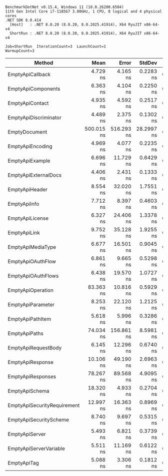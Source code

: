 ```

BenchmarkDotNet v0.15.4, Windows 11 (10.0.26200.6584)
11th Gen Intel Core i7-1185G7 3.00GHz, 1 CPU, 8 logical and 4 physical cores
.NET SDK 8.0.414
  [Host]   : .NET 8.0.20 (8.0.20, 8.0.2025.41914), X64 RyuJIT x86-64-v4
  ShortRun : .NET 8.0.20 (8.0.20, 8.0.2025.41914), X64 RyuJIT x86-64-v4

Job=ShortRun  IterationCount=3  LaunchCount=1  
WarmupCount=3  

```
| Method                      | Mean       | Error      | StdDev     | Gen0   | Allocated |
|---------------------------- |-----------:|-----------:|-----------:|-------:|----------:|
| EmptyApiCallback            |   4.729 ns |   4.165 ns |  0.2283 ns | 0.0051 |      32 B |
| EmptyApiComponents          |   6.363 ns |   4.104 ns |  0.2250 ns | 0.0166 |     104 B |
| EmptyApiContact             |   4.935 ns |   4.592 ns |  0.2517 ns | 0.0076 |      48 B |
| EmptyApiDiscriminator       |   4.489 ns |   2.375 ns |  0.1302 ns | 0.0076 |      48 B |
| EmptyDocument               | 500.015 ns | 516.293 ns | 28.2997 ns | 0.1822 |    1144 B |
| EmptyApiEncoding            |   4.969 ns |   4.077 ns |  0.2235 ns | 0.0089 |      56 B |
| EmptyApiExample             |   6.696 ns |  11.729 ns |  0.6429 ns | 0.0115 |      72 B |
| EmptyApiExternalDocs        |   4.406 ns |   2.431 ns |  0.1333 ns | 0.0064 |      40 B |
| EmptyApiHeader              |   8.554 ns |  32.020 ns |  1.7551 ns | 0.0127 |      80 B |
| EmptyApiInfo                |   7.712 ns |   8.397 ns |  0.4603 ns | 0.0127 |      80 B |
| EmptyApiLicense             |   6.327 ns |  24.406 ns |  1.3378 ns | 0.0076 |      48 B |
| EmptyApiLink                |   9.752 ns |  35.128 ns |  1.9255 ns | 0.0115 |      72 B |
| EmptyApiMediaType           |   6.677 ns |  16.501 ns |  0.9045 ns | 0.0127 |      80 B |
| EmptyApiOAuthFlow           |   6.861 ns |   9.665 ns |  0.5298 ns | 0.0102 |      64 B |
| EmptyApiOAuthFlows          |   6.438 ns |  19.570 ns |  1.0727 ns | 0.0102 |      64 B |
| EmptyApiOperation           |  83.363 ns |  10.816 ns |  0.5929 ns | 0.0598 |     376 B |
| EmptyApiParameter           |   8.253 ns |  22.120 ns |  1.2125 ns | 0.0153 |      96 B |
| EmptyApiPathItem            |   5.618 ns |   5.996 ns |  0.3286 ns | 0.0102 |      64 B |
| EmptyApiPaths               |  74.034 ns | 156.861 ns |  8.5981 ns | 0.0395 |     248 B |
| EmptyApiRequestBody         |   6.145 ns |  12.296 ns |  0.6740 ns | 0.0076 |      48 B |
| EmptyApiResponse            |  10.106 ns |  49.190 ns |  2.6963 ns | 0.0102 |      64 B |
| EmptyApiResponses           |  78.267 ns |  89.568 ns |  4.9095 ns | 0.0395 |     248 B |
| EmptyApiSchema              |  18.320 ns |   4.933 ns |  0.2704 ns | 0.0650 |     408 B |
| EmptyApiSecurityRequirement |  12.997 ns |  16.363 ns |  0.8969 ns | 0.0166 |     104 B |
| EmptyApiSecurityScheme      |   8.740 ns |   9.697 ns |  0.5315 ns | 0.0153 |      96 B |
| EmptyApiServer              |   5.493 ns |   6.821 ns |  0.3739 ns | 0.0089 |      56 B |
| EmptyApiServerVariable      |   5.511 ns |  11.169 ns |  0.6122 ns | 0.0076 |      48 B |
| EmptyApiTag                 |   5.088 ns |   3.306 ns |  0.1812 ns | 0.0076 |      48 B |
